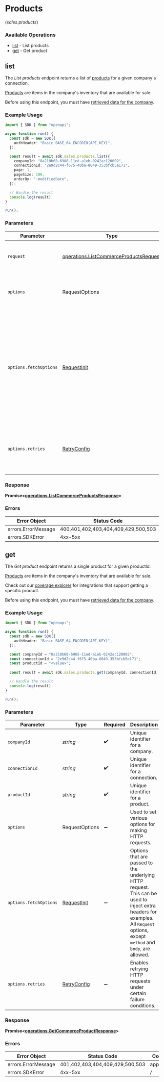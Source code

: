# Products
(*sales.products*)

### Available Operations

* [list](#list) - List products
* [get](#get) - Get product

## list

The *List products* endpoint returns a list of [products](https://docs.codat.io/lending-api#/schemas/Product) for a given company's connection.

[Products](https://docs.codat.io/lending-api#/schemas/Product) are items in the company's inventory that are available for sale.

Before using this endpoint, you must have [retrieved data for the company](https://docs.codat.io/lending-api#/operations/refresh-company-data).
    

### Example Usage

```typescript
import { SDK } from "openapi";

async function run() {
  const sdk = new SDK({
    authHeader: "Basic BASE_64_ENCODED(API_KEY)",
  });

  const result = await sdk.sales.products.list({
    companyId: "8a210b68-6988-11ed-a1eb-0242ac120002",
    connectionId: "2e9d2c44-f675-40ba-8049-353bfcb5e171",
    page: 1,
    pageSize: 100,
    orderBy: "-modifiedDate",
  });

  // Handle the result
  console.log(result)
}

run();
```

### Parameters

| Parameter                                                                                                                                                                      | Type                                                                                                                                                                           | Required                                                                                                                                                                       | Description                                                                                                                                                                    |
| ------------------------------------------------------------------------------------------------------------------------------------------------------------------------------ | ------------------------------------------------------------------------------------------------------------------------------------------------------------------------------ | ------------------------------------------------------------------------------------------------------------------------------------------------------------------------------ | ------------------------------------------------------------------------------------------------------------------------------------------------------------------------------ |
| `request`                                                                                                                                                                      | [operations.ListCommerceProductsRequest](../../models/operations/listcommerceproductsrequest.md)                                                                               | :heavy_check_mark:                                                                                                                                                             | The request object to use for the request.                                                                                                                                     |
| `options`                                                                                                                                                                      | RequestOptions                                                                                                                                                                 | :heavy_minus_sign:                                                                                                                                                             | Used to set various options for making HTTP requests.                                                                                                                          |
| `options.fetchOptions`                                                                                                                                                         | [RequestInit](https://developer.mozilla.org/en-US/docs/Web/API/Request/Request#options)                                                                                        | :heavy_minus_sign:                                                                                                                                                             | Options that are passed to the underlying HTTP request. This can be used to inject extra headers for examples. All `Request` options, except `method` and `body`, are allowed. |
| `options.retries`                                                                                                                                                              | [RetryConfig](../../lib/utils/retryconfig.md)                                                                                                                                  | :heavy_minus_sign:                                                                                                                                                             | Enables retrying HTTP requests under certain failure conditions.                                                                                                               |


### Response

**Promise<[operations.ListCommerceProductsResponse](../../models/operations/listcommerceproductsresponse.md)>**
### Errors

| Error Object                        | Status Code                         | Content Type                        |
| ----------------------------------- | ----------------------------------- | ----------------------------------- |
| errors.ErrorMessage                 | 400,401,402,403,404,409,429,500,503 | application/json                    |
| errors.SDKError                     | 4xx-5xx                             | */*                                 |

## get

The *Get product* endpoint returns a single product for a given productId.

[Products](https://docs.codat.io/lending-api#/schemas/Product) are items in the company's inventory that are available for sale.

Check out our [coverage explorer](https://knowledge.codat.io/supported-features/commerce?view=tab-by-data-type&dataType=commerce-products) for integrations that support getting a specific product.

Before using this endpoint, you must have [retrieved data for the company](https://docs.codat.io/lending-api#/operations/refresh-company-data).


### Example Usage

```typescript
import { SDK } from "openapi";

async function run() {
  const sdk = new SDK({
    authHeader: "Basic BASE_64_ENCODED(API_KEY)",
  });

  const companyId = "8a210b68-6988-11ed-a1eb-0242ac120002";
  const connectionId = "2e9d2c44-f675-40ba-8049-353bfcb5e171";
  const productId = "<value>";
  
  const result = await sdk.sales.products.get(companyId, connectionId, productId);

  // Handle the result
  console.log(result)
}

run();
```

### Parameters

| Parameter                                                                                                                                                                      | Type                                                                                                                                                                           | Required                                                                                                                                                                       | Description                                                                                                                                                                    | Example                                                                                                                                                                        |
| ------------------------------------------------------------------------------------------------------------------------------------------------------------------------------ | ------------------------------------------------------------------------------------------------------------------------------------------------------------------------------ | ------------------------------------------------------------------------------------------------------------------------------------------------------------------------------ | ------------------------------------------------------------------------------------------------------------------------------------------------------------------------------ | ------------------------------------------------------------------------------------------------------------------------------------------------------------------------------ |
| `companyId`                                                                                                                                                                    | *string*                                                                                                                                                                       | :heavy_check_mark:                                                                                                                                                             | Unique identifier for a company.                                                                                                                                               | [object Object]                                                                                                                                                                |
| `connectionId`                                                                                                                                                                 | *string*                                                                                                                                                                       | :heavy_check_mark:                                                                                                                                                             | Unique identifier for a connection.                                                                                                                                            | [object Object]                                                                                                                                                                |
| `productId`                                                                                                                                                                    | *string*                                                                                                                                                                       | :heavy_check_mark:                                                                                                                                                             | Unique identifier for a product.                                                                                                                                               |                                                                                                                                                                                |
| `options`                                                                                                                                                                      | RequestOptions                                                                                                                                                                 | :heavy_minus_sign:                                                                                                                                                             | Used to set various options for making HTTP requests.                                                                                                                          |                                                                                                                                                                                |
| `options.fetchOptions`                                                                                                                                                         | [RequestInit](https://developer.mozilla.org/en-US/docs/Web/API/Request/Request#options)                                                                                        | :heavy_minus_sign:                                                                                                                                                             | Options that are passed to the underlying HTTP request. This can be used to inject extra headers for examples. All `Request` options, except `method` and `body`, are allowed. |                                                                                                                                                                                |
| `options.retries`                                                                                                                                                              | [RetryConfig](../../lib/utils/retryconfig.md)                                                                                                                                  | :heavy_minus_sign:                                                                                                                                                             | Enables retrying HTTP requests under certain failure conditions.                                                                                                               |                                                                                                                                                                                |


### Response

**Promise<[operations.GetCommerceProductResponse](../../models/operations/getcommerceproductresponse.md)>**
### Errors

| Error Object                    | Status Code                     | Content Type                    |
| ------------------------------- | ------------------------------- | ------------------------------- |
| errors.ErrorMessage             | 401,402,403,404,409,429,500,503 | application/json                |
| errors.SDKError                 | 4xx-5xx                         | */*                             |

